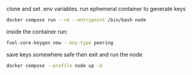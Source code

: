 clone and set .env variables.
run ephemeral container to generate keys


```bash
docker compose run --rm --entrypoint /bin/bash node
```

inside the container run:

```bash
fuel-core-keygen new --key-type peering
```

save keys somewhere safe
then exit and run the node

```bash
docker compose --profile node up -d
```
